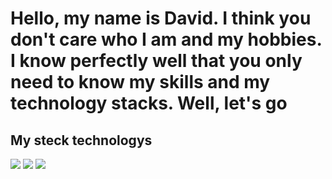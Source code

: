 # Hello, my name is David. I think you don't care who I am and my hobbies. I know perfectly well that you only need to know my skills and my technology stacks. Well, let's go
## My steck technologys
<img src="https://img.shields.io/badge/html-black?style=for-the-badge&logo=.html&logoColor=#E34F26" /> <img src="https://img.shields.io/badge/css-black?style=for-the-badge&logo=.NET&logoColor=yellow" /> <img src="https://img.shields.io/badge/base python-black?style=for-the-badge&logo=.NET&logoColor=yellow" />
